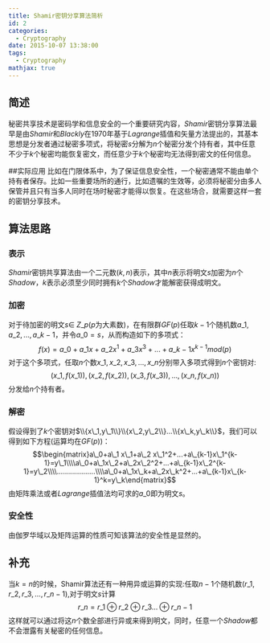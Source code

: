 ```yaml
---
title: Shamir密钥分享算法简析
id: 2
categories:
  - Cryptography
date: 2015-10-07 13:38:00
tags:
  - Cryptography
mathjax: true
---
```


## 简述
秘密共享技术是密码学和信息安全的一个重要研究内容，$Shamir$密钥分享算法最早是由$Shamir$和$Blackly$在1970年基于$Lagrange$插值和矢量方法提出的，其基本思想是分发者通过秘密多项式，将秘密$s$分解为$n$个秘密分发个持有者，其中任意不少于$k$个秘密均能恢复密文，而任意少于$k$个秘密均无法得到密文的任何信息。

##实际应用
比如在门限体系中，为了保证信息安全性，一个秘密通常不能由单个持有者保存。比如一些重要场所的通行，比如遗嘱的生效等，必须将秘密分由多人保管并且只有当多人同时在场时秘密才能得以恢复。在这些场合，就需要这样一套的密钥分享技术。

## 算法思路
### 表示
$Shamir$密钥共享算法由一个二元数$(k,n)$表示，其中$n$表示将明文$s$加密为$n$个$Shadow$，$k$表示必须至少同时拥有$k$个$Shadow$才能解密获得成明文。

### 加密
对于待加密的明文$s\in\ Z\_p$($p$为大素数)，在有限群$GF(p)$任取$k-1$个随机数$a\_1,a\_2,...,a\_{k-1}$，并令$a\_0=s$，从而构造如下的多项式：$$f(x)=a\_0+a\_1x+a\_2x^1+a\_3x^3+...+a\_{k-1}x^{k-1}mod(p)$$对于这个多项式，任取$n$个数$x\_1,x\_2,x\_3,...,x\_n$分别带入多项式得到$n$个密钥对:$$(x\_1,f(x\_1)),(x\_2,f(x\_2)),(x\_3,f(x\_3)),...,(x\_n,f(x\_n))$$分发给$n$个持有者。

### 解密
假设得到了$k$个密钥对$\\{x\_1,y\_1\\}\\{x\_2,y\_2\\}...\\{x\_k,y\_k\\}$，我们可以得到如下方程(运算均在$GF(p)$)：
$$\begin{matrix}a\_0+a\_1 x\_1+a\_2 x\_1^2+...+a\_{k-1}x\_1^{k-1}=y\_1\\\\a\_0+a\_1x\_2+a\_2x\_2^2+...+a\_{k-1}x\_2^{k-1}=y\_2\\\\...................\\\\a\_0+a\_1x\_k+a\_2x\_k^2+...+a\_{k-1}x\_{k-1}^k=y\_k\end{matrix}$$
由矩阵乘法或者$Lagrange$插值法均可求的$a\_0$即为明文$s$。

### 安全性
由伽罗华域以及矩阵运算的性质可知该算法的安全性是显然的。

## 补充
当$k=n$的时候，Shamir算法还有一种用异或运算的实现:任取$n-1$个随机数$(r\_1,r\_2,r\_3,...,r\_{n-1})$,对于明文$s$计算$$r\_n=r\_1 \oplus r\_2 \oplus r\_3 ...\oplus r\_{n-1}$$
这样就可以通过将这$n$个数全部进行异或来得到明文，同时，任意一个$Shadow$都不会泄露有关秘密的任何信息。
